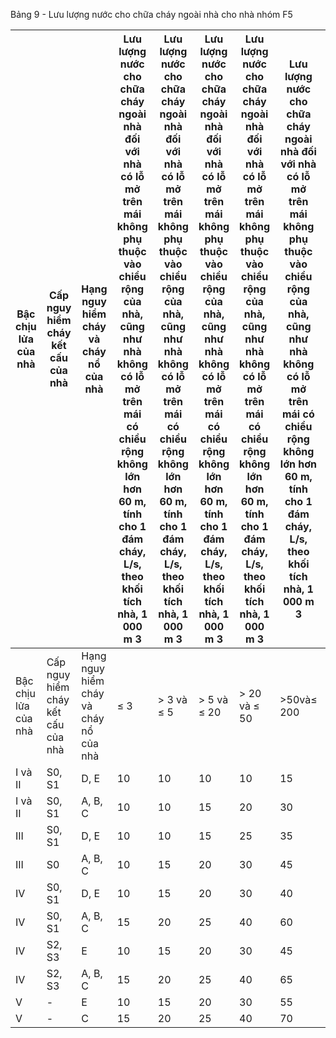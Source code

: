 Bảng 9 - Lưu lượng nước cho chữa cháy ngoài nhà cho nhà nhóm F5

| Bậc chịu lửa của nhà   | Cấp nguy hiểm cháy kết cấu của nhà   | Hạng nguy hiểm cháy và cháy nổ của nhà   | Lưu lượng nước cho chữa cháy ngoài nhà đối với nhà có lỗ mở trên mái không phụ thuộc vào chiều rộng của nhà, cũng như nhà không có lỗ mở trên mái có chiều rộng không lớn hơn 60 m, tính cho 1 đám cháy, L/s, theo khối tích nhà, 1 000 m 3   | Lưu lượng nước cho chữa cháy ngoài nhà đối với nhà có lỗ mở trên mái không phụ thuộc vào chiều rộng của nhà, cũng như nhà không có lỗ mở trên mái có chiều rộng không lớn hơn 60 m, tính cho 1 đám cháy, L/s, theo khối tích nhà, 1 000 m 3   | Lưu lượng nước cho chữa cháy ngoài nhà đối với nhà có lỗ mở trên mái không phụ thuộc vào chiều rộng của nhà, cũng như nhà không có lỗ mở trên mái có chiều rộng không lớn hơn 60 m, tính cho 1 đám cháy, L/s, theo khối tích nhà, 1 000 m 3   | Lưu lượng nước cho chữa cháy ngoài nhà đối với nhà có lỗ mở trên mái không phụ thuộc vào chiều rộng của nhà, cũng như nhà không có lỗ mở trên mái có chiều rộng không lớn hơn 60 m, tính cho 1 đám cháy, L/s, theo khối tích nhà, 1 000 m 3   | Lưu lượng nước cho chữa cháy ngoài nhà đối với nhà có lỗ mở trên mái không phụ thuộc vào chiều rộng của nhà, cũng như nhà không có lỗ mở trên mái có chiều rộng không lớn hơn 60 m, tính cho 1 đám cháy, L/s, theo khối tích nhà, 1 000 m 3   | Lưu lượng nước cho chữa cháy ngoài nhà đối với nhà có lỗ mở trên mái không phụ thuộc vào chiều rộng của nhà, cũng như nhà không có lỗ mở trên mái có chiều rộng không lớn hơn 60 m, tính cho 1 đám cháy, L/s, theo khối tích nhà, 1 000 m 3   | Lưu lượng nước cho chữa cháy ngoài nhà đối với nhà có lỗ mở trên mái không phụ thuộc vào chiều rộng của nhà, cũng như nhà không có lỗ mở trên mái có chiều rộng không lớn hơn 60 m, tính cho 1 đám cháy, L/s, theo khối tích nhà, 1 000 m 3   | Lưu lượng nước cho chữa cháy ngoài nhà đối với nhà có lỗ mở trên mái không phụ thuộc vào chiều rộng của nhà, cũng như nhà không có lỗ mở trên mái có chiều rộng không lớn hơn 60 m, tính cho 1 đám cháy, L/s, theo khối tích nhà, 1 000 m 3   |
|------------------------|--------------------------------------|------------------------------------------|-----------------------------------------------------------------------------------------------------------------------------------------------------------------------------------------------------------------------------------------------|-----------------------------------------------------------------------------------------------------------------------------------------------------------------------------------------------------------------------------------------------|-----------------------------------------------------------------------------------------------------------------------------------------------------------------------------------------------------------------------------------------------|-----------------------------------------------------------------------------------------------------------------------------------------------------------------------------------------------------------------------------------------------|-----------------------------------------------------------------------------------------------------------------------------------------------------------------------------------------------------------------------------------------------|-----------------------------------------------------------------------------------------------------------------------------------------------------------------------------------------------------------------------------------------------|-----------------------------------------------------------------------------------------------------------------------------------------------------------------------------------------------------------------------------------------------|-----------------------------------------------------------------------------------------------------------------------------------------------------------------------------------------------------------------------------------------------|
| Bậc chịu lửa của nhà   | Cấp nguy hiểm cháy kết cấu của nhà   | Hạng nguy hiểm cháy và cháy nổ của nhà   | ≤ 3                                                                                                                                                                                                                                           | > 3 và ≤ 5                                                                                                                                                                                                                                    | > 5 và ≤ 20                                                                                                                                                                                                                                   | > 20 và ≤ 50                                                                                                                                                                                                                                  | >50và≤ 200                                                                                                                                                                                                                                    | > 200 và ≤ 400                                                                                                                                                                                                                                | > 400 và ≤ 600                                                                                                                                                                                                                                | > 600                                                                                                                                                                                                                                         |
| I và II                | S0, S1                               | D, E                                     | 10                                                                                                                                                                                                                                            | 10                                                                                                                                                                                                                                            | 10                                                                                                                                                                                                                                            | 10                                                                                                                                                                                                                                            | 15                                                                                                                                                                                                                                            | 20                                                                                                                                                                                                                                            | 25                                                                                                                                                                                                                                            | 35                                                                                                                                                                                                                                            |
| I và II                | S0, S1                               | A, B, C                                  | 10                                                                                                                                                                                                                                            | 10                                                                                                                                                                                                                                            | 15                                                                                                                                                                                                                                            | 20                                                                                                                                                                                                                                            | 30                                                                                                                                                                                                                                            | 35                                                                                                                                                                                                                                            | 40                                                                                                                                                                                                                                            | 50                                                                                                                                                                                                                                            |
| III                    | S0, S1                               | D, E                                     | 10                                                                                                                                                                                                                                            | 10                                                                                                                                                                                                                                            | 15                                                                                                                                                                                                                                            | 25                                                                                                                                                                                                                                            | 35                                                                                                                                                                                                                                            | 40                                                                                                                                                                                                                                            | 45                                                                                                                                                                                                                                            | -                                                                                                                                                                                                                                             |
| III                    | S0                                   | A, B, C                                  | 10                                                                                                                                                                                                                                            | 15                                                                                                                                                                                                                                            | 20                                                                                                                                                                                                                                            | 30                                                                                                                                                                                                                                            | 45                                                                                                                                                                                                                                            | 60                                                                                                                                                                                                                                            | 75                                                                                                                                                                                                                                            | -                                                                                                                                                                                                                                             |
| IV                     | S0, S1                               | D, E                                     | 10                                                                                                                                                                                                                                            | 15                                                                                                                                                                                                                                            | 20                                                                                                                                                                                                                                            | 30                                                                                                                                                                                                                                            | 40                                                                                                                                                                                                                                            | 50                                                                                                                                                                                                                                            | 60                                                                                                                                                                                                                                            | -                                                                                                                                                                                                                                             |
| IV                     | S0, S1                               | A, B, C                                  | 15                                                                                                                                                                                                                                            | 20                                                                                                                                                                                                                                            | 25                                                                                                                                                                                                                                            | 40                                                                                                                                                                                                                                            | 60                                                                                                                                                                                                                                            | 80                                                                                                                                                                                                                                            | 100                                                                                                                                                                                                                                           | -                                                                                                                                                                                                                                             |
| IV                     | S2, S3                               | E                                        | 10                                                                                                                                                                                                                                            | 15                                                                                                                                                                                                                                            | 20                                                                                                                                                                                                                                            | 30                                                                                                                                                                                                                                            | 45                                                                                                                                                                                                                                            | -                                                                                                                                                                                                                                             | -                                                                                                                                                                                                                                             | -                                                                                                                                                                                                                                             |
| IV                     | S2, S3                               | A, B, C                                  | 15                                                                                                                                                                                                                                            | 20                                                                                                                                                                                                                                            | 25                                                                                                                                                                                                                                            | 40                                                                                                                                                                                                                                            | 65                                                                                                                                                                                                                                            | -                                                                                                                                                                                                                                             | -                                                                                                                                                                                                                                             | -                                                                                                                                                                                                                                             |
| V                      | -                                    | E                                        | 10                                                                                                                                                                                                                                            | 15                                                                                                                                                                                                                                            | 20                                                                                                                                                                                                                                            | 30                                                                                                                                                                                                                                            | 55                                                                                                                                                                                                                                            | -                                                                                                                                                                                                                                             | -                                                                                                                                                                                                                                             | -                                                                                                                                                                                                                                             |
| V                      | -                                    | C                                        | 15                                                                                                                                                                                                                                            | 20                                                                                                                                                                                                                                            | 25                                                                                                                                                                                                                                            | 40                                                                                                                                                                                                                                            | 70                                                                                                                                                                                                                                            | -                                                                                                                                                                                                                                             | -                                                                                                                                                                                                                                             | -                                                                                                                                                                                                                                             |
